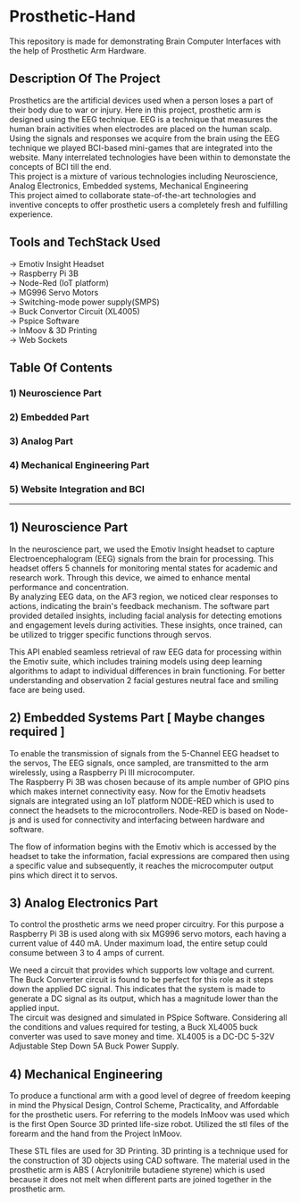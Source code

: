 # Prosthetic-Hand
This repository is made for demonstrating Brain Computer Interfaces with the help of Prosthetic Arm Hardware. <br>
## Description Of The Project 
Prosthetics are the artificial devices used when a person loses a part of their body due to war or injury. Here in this project, prosthetic arm  is designed using the EEG technique. EEG is a technique that measures the human brain activities when electrodes are placed on the human scalp. Using the signals and responses we acquire from the brain using the EEG technique we played BCI-based mini-games that are integrated into the website. Many interrelated technologies have been within to demonstate the concepts of BCI till the end. <br>
This project is a mixture of various technologies including Neuroscience, Analog Electronics, Embedded systems, Mechanical Engineering <br>
This project aimed to collaborate state-of-the-art technologies and inventive concepts to offer prosthetic users a completely fresh and fulfilling experience.<br>
## Tools and TechStack Used
-> Emotiv Insight Headset <br>
-> Raspberry Pi 3B  <br>
-> Node-Red (IoT platform) <br>
-> MG996 Servo Motors <br> 
-> Switching-mode power supply(SMPS) <br>
-> Buck Convertor Circuit (XL4005) <br>
-> Pspice Software  <br>
-> InMoov & 3D Printing <br>
-> Web Sockets <br>

## Table Of Contents 
 ### 1) Neuroscience Part <br>
 ### 2) Embedded Part <br>
 ### 3) Analog Part <br>
 ### 4) Mechanical Engineering Part <br>
 ### 5) Website Integration and BCI <br>
-----------------------------------------------------------------------------------------------------------------------------------------------------------------

## 1) Neuroscience Part <br>
In the neuroscience part, we used the Emotiv Insight headset to capture Electroencephalogram (EEG) signals from the brain for processing. This headset offers 5 channels for monitoring mental states for academic and research work. Through this device, we aimed to enhance mental performance and concentration. <br>
 By analyzing EEG data, on the AF3 region, we noticed clear responses to actions, indicating the brain's feedback mechanism. The software part provided detailed insights, including facial analysis for detecting emotions and engagement levels during activities. These insights, once trained, can be utilized to trigger specific functions through servos. <br>
 


This API enabled seamless retrieval of raw EEG data for processing within the Emotiv suite, which includes training models using deep learning algorithms to adapt to individual differences in brain functioning. For better understanding and observation 2 facial gestures neutral face and smiling face are being used. <br>

## 2) Embedded Systems Part [ Maybe changes required ] <br>
To enable the transmission of signals from the 5-Channel EEG headset to the servos, The EEG signals, once sampled, are transmitted to the arm wirelessly, using a Raspberry Pi III microcomputer. <br>
The Raspberry Pi 3B was chosen because of its ample number of GPIO pins which makes internet connectivity easy.  Now for the Emotiv headsets signals are integrated using an IoT platform  NODE-RED which is used to connect the headsets to the microcontrollers. Node-RED is based on Node-js and is used for connectivity and interfacing between hardware and software.   <br>


The flow of information begins with the Emotiv which is accessed by the headset to take the information, facial expressions are compared then using a specific value and subsequently, it reaches the microcomputer output pins which direct it to servos. 

## 3) Analog Electronics Part <br>

To control the prosthetic arms we need proper circuitry.  For this purpose a Raspberry Pi 3B is used along with six MG996 servo motors, each having a current value of 440 mA. Under maximum load, the entire setup could consume between 3 to 4 amps of current.  <br>


We need a circuit that provides which supports low voltage and current. The Buck Converter circuit is found to be perfect for this role as it steps down the applied DC signal.  This indicates that the system is made to generate a DC signal as its output, which has a magnitude lower than the applied input. <br>
The circuit was designed and simulated in PSpice Software. Considering all the conditions and values required for testing, a Buck XL4005 buck converter was used to save money and time. XL4005  is a DC-DC 5-32V Adjustable Step Down 5A Buck Power Supply. <br>

## 4) Mechanical Engineering <br>

To produce a functional arm with a good level of degree of freedom keeping in mind the Physical Design, Control Scheme, Practicality, and Affordable for the prosthetic users. For referring to the models InMoov was used which is the first Open Source 3D printed life-size robot. Utilized the stl files of the forearm and the hand from the Project InMoov.  <br>


These STL  files are used for 3D Printing. 3D printing is a technique used for the construction of 3D objects using CAD software. The material used in the prosthetic arm is ABS ( Acrylonitrile butadiene styrene) which is used because it does not melt when different parts are joined together in the prosthetic arm. <br>
